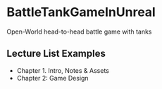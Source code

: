 # BattleTankGameInUnreal
Open-World head-to-head battle game with tanks
## Lecture List Examples
* Chapter 1. Intro, Notes & Assets
* Chapter 2: Game Design
